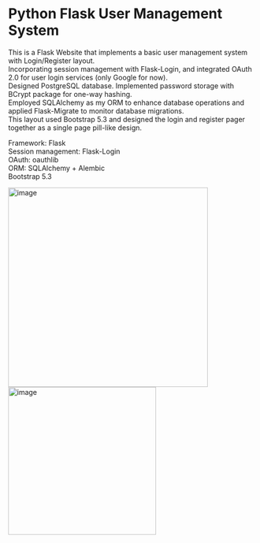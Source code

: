 # Python Flask User Management System
This is a Flask Website that implements a basic user management system with Login/Register layout.   
Incorporating session management with Flask-Login, and integrated OAuth 2.0 for user login services (only Google for now).  
Designed PostgreSQL database. Implemented password storage with BCrypt package for one-way hashing.  
Employed SQLAlchemy as my ORM to enhance database operations and applied Flask-Migrate to monitor database migrations.  
This layout used Bootstrap 5.3 and designed the login and register pager together as a single page pill-like design. 

Framework: Flask  
Session management: Flask-Login  
OAuth: oauthlib  
ORM: SQLAlchemy + Alembic  
Bootstrap 5.3

<img width="405" alt="image" src="https://github.com/josephj1o4e1/Python-Flask-User-Management-System/assets/13396370/37c9d386-1923-4771-be54-9019ffc5d95e">

<img width="300" alt="image" src="https://github.com/josephj1o4e1/Python-Flask-User-Management-System/assets/13396370/55f2eba6-616a-4f97-9e26-5e48516ca2c3">

